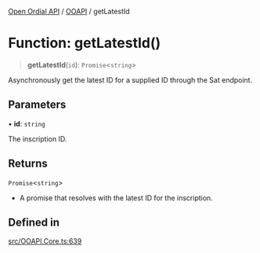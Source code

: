 [Open Ordial API](../../README.md) / [OOAPI](../README.md) / getLatestId

# Function: getLatestId()

> **getLatestId**(`id`): `Promise`\<`string`\>

Asynchronously get the latest ID for a supplied ID through the Sat endpoint.

## Parameters

• **id**: `string`

The inscription ID.

## Returns

`Promise`\<`string`\>

- A promise that resolves with the latest ID for the inscription.

## Defined in

[src/OOAPI.Core.ts:639](https://github.com/open-ordinal/open-ordinal-api/blob/727b99edb71d9e2feb76fbc2eae8d4b22e6a8312/src/OOAPI.Core.ts#L639)
